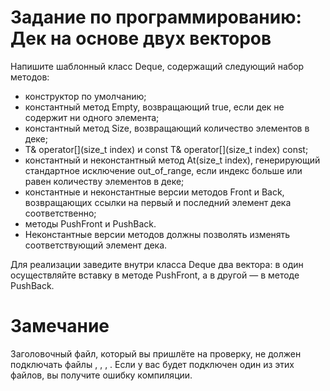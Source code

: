 # Задание по программированию: Дек на основе двух векторов

Напишите шаблонный класс Deque, содержащий следующий набор методов:

* конструктор по умолчанию;
* константный метод Empty, возвращающий true, если дек не содержит ни одного элемента;
* константный метод Size, возвращающий количество элементов в деке;
* T& operator[](size_t index) и const T& operator[](size_t index) const;
* константный и неконстантный метод At(size_t index), генерирующий стандартное исключение out_of_range, если индекс больше или равен количеству элементов в деке;
* константные и неконстантные версии методов Front и Back, возвращающих ссылки на первый и последний элемент дека соответственно;
* методы PushFront и PushBack.
* Неконстантные версии методов должны позволять изменять соответствующий элемент дека.

Для реализации заведите внутри класса Deque два вектора: в один осуществляйте вставку в методе PushFront, а в другой — в методе PushBack.

# Замечание
Заголовочный файл, который вы пришлёте на проверку, не должен подключать файлы <list>, <deque>, <set>, <map>. Если у вас будет подключен один из этих файлов, вы получите ошибку компиляции.
